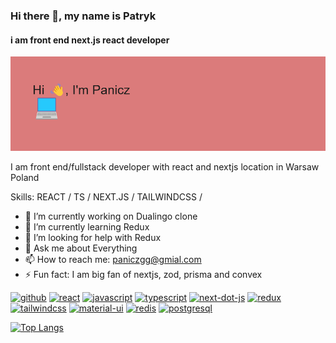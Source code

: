 ### Hi there 👋, my name is Patryk
#### i am front end next.js react developer
![i am front end next.js react developer](header.png)

I am front end/fullstack developer with react and nextjs location in Warsaw Poland 

Skills: REACT / TS / NEXT.JS / TAILWINDCSS / 

- 🔭 I’m currently working on Dualingo clone 
- 🌱 I’m currently learning Redux 
- 🤔 I’m looking for help with Redux 
- 💬 Ask me about  Everything 
- 📫 How to reach me: paniczgg@gmial.com 
- ⚡ Fun fact: I am big fan of nextjs, zod, prisma and convex 


[<img src='https://cdn.jsdelivr.net/npm/simple-icons@3.0.1/icons/github.svg' alt='github' height='40'>](https://github.com/Panicz123456)  [<img src='https://cdn.jsdelivr.net/npm/simple-icons@3.0.1/icons/react.svg' alt='react' height='40'>](/)  [<img src='https://cdn.jsdelivr.net/npm/simple-icons@3.0.1/icons/javascript.svg' alt='javascript' height='40'>](/)  [<img src='https://cdn.jsdelivr.net/npm/simple-icons@3.0.1/icons/typescript.svg' alt='typescript' height='40'>](/)  [<img src='https://cdn.jsdelivr.net/npm/simple-icons@3.0.1/icons/next-dot-js.svg' alt='next-dot-js' height='40'>](/)  [<img src='https://cdn.jsdelivr.net/npm/simple-icons@3.0.1/icons/redux.svg' alt='redux' height='40'>](/)  [<img src='https://cdn.jsdelivr.net/npm/simple-icons@3.0.1/icons/tailwindcss.svg' alt='tailwindcss' height='40'>](/)  [<img src='https://cdn.jsdelivr.net/npm/simple-icons@3.0.1/icons/material-ui.svg' alt='material-ui' height='40'>](/)  [<img src='https://cdn.jsdelivr.net/npm/simple-icons@3.0.1/icons/redis.svg' alt='redis' height='40'>](/)  [<img src='https://cdn.jsdelivr.net/npm/simple-icons@3.0.1/icons/postgresql.svg' alt='postgresql' height='40'>](/)  

[![Top Langs](https://github-readme-stats.vercel.app/api/top-langs/?username=Panicz123456)](https://github.com/anuraghazra/github-readme-stats)

